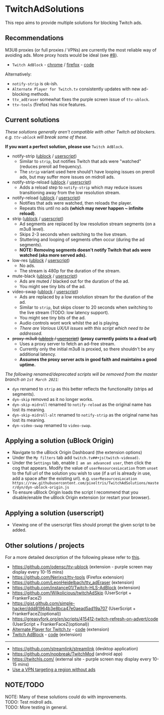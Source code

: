 # TwitchAdSolutions

This repo aims to provide multiple solutions for blocking Twitch ads.

## Recommendations

M3U8 proxies (or full proxies / VPNs) are currently the most reliable way of avoiding ads. More proxy hosts would be ideal (see [#8](https://github.com/pixeltris/TwitchAdSolutions/issues/8)).

- `Twitch AdBlock` - [chrome](https://chrome.google.com/webstore/detail/twitch-adblock/mipdalemhlhfenbikcloloheedmmecme) / [firefox](https://addons.mozilla.org/en-US/firefox/addon/twitch-adblock/) - [code](https://robwu.nl/crxviewer/?crx=mipdalemhlhfenbikcloloheedmmecme&qf=js/background.js)

Alternatively:

- `notify-strip` is ok-ish.
- `Alternate Player for Twitch.tv` consistently updates with new ad-blocking methods.
- `ttv_adEraser` somewhat fixes the purple screen issue of `ttv-ublock`.
- `ttv-tools` (firefox) has nice features.

## Current solutions

*These solutions generally aren't compatible with other Twitch ad blockers. e.g. `ttv-ublock` will break some of these.*

**If you want a perfect solution, please use** `Twitch AdBlock`.

- notify-strip ([ublock](https://github.com/pixeltris/TwitchAdSolutions/raw/master/notify-strip/notify-strip-ublock-origin.js) / [userscript](https://github.com/pixeltris/TwitchAdSolutions/raw/master/notify-strip/notify-strip.user.js))
  - Similar to `strip`, but notifies Twitch that ads were "watched" (reduces preroll ad frequency).
  - The `strip` variant used here should't have looping issues on preroll ads, but may suffer more issues on midroll ads.
- notify-strip-reload ([ublock](https://github.com/pixeltris/TwitchAdSolutions/raw/master/notify-strip-reload/notify-strip-reload-ublock-origin.js) / [userscript](https://github.com/pixeltris/TwitchAdSolutions/raw/master/notify-strip-reload/notify-strip-reload.user.js))
  - Adds a reload step to `notify-strip` which may reduce issues transitioning away from the low resolution stream.
- notify-reload ([ublock](https://github.com/pixeltris/TwitchAdSolutions/raw/master/notify-reload/notify-reload-ublock-origin.js) / [userscript](https://github.com/pixeltris/TwitchAdSolutions/raw/master/notify-reload/notify-reload.user.js))
  - Notifies that ads were watched, then reloads the player.
  - Repeats this until no ads **(which may never happen ~ infinite reload)**.
- strip ([ublock](https://github.com/pixeltris/TwitchAdSolutions/raw/master/strip/strip-ublock-origin.js) / [userscript](https://github.com/pixeltris/TwitchAdSolutions/raw/master/strip/strip.user.js))
  - Ad segments are replaced by low resolution stream segments (on a m3u8 level).
  - Skips 2-3 seconds when switching to the live stream.
  - Stuttering and looping of segments often occur (during the ad segments).
  - **NOTE: Removing segments doesn't notify Twitch that ads were watched (aka more served ads).**
- low-res ([ublock](https://github.com/pixeltris/TwitchAdSolutions/raw/master/low-res/low-res-ublock-origin.js) / [userscript](https://github.com/pixeltris/TwitchAdSolutions/raw/master/low-res/low-res.user.js))
  - No ads.
  - The stream is 480p for the duration of the stream.
- mute-black ([ublock](https://github.com/pixeltris/TwitchAdSolutions/raw/master/mute-black/mute-black-ublock-origin.js) / [userscript](https://github.com/pixeltris/TwitchAdSolutions/raw/master/mute-black/mute-black.user.js))
  - Ads are muted / blacked out for the duration of the ad.
  - You might see tiny bits of the ad.
- video-swap ([ublock](https://github.com/pixeltris/TwitchAdSolutions/raw/master/video-swap/video-swap-ublock-origin.js) / [userscript](https://github.com/pixeltris/TwitchAdSolutions/raw/master/video-swap/video-swap.user.js))
  - Ads are replaced by a low resolution stream for the duration of the ad.
  - Similar to `strip`, but skips closer to 20 seconds when switching to the live stream (TODO: low latency support).
  - You might see tiny bits of the ad.
  - Audio controls wont work whilst the ad is playing.
  - *There are Various UX/UI issues with this script which need to be addressed.*
- ~~proxy-m3u8 ([ublock](https://github.com/pixeltris/TwitchAdSolutions/raw/master/proxy-m3u8/proxy-m3u8-ublock-origin.js) / [userscript](https://github.com/pixeltris/TwitchAdSolutions/raw/master/proxy-m3u8/proxy-m3u8.user.js))~~ **(proxy currently points to a dead url)**
  - Uses a proxy server to fetch an ad-free stream.
  - Currently only the initial m3u8 is proxied, so there shouldn't be any additional latency.
  - **Assumes the proxy server acts in good faith and maintains a good uptime.**

*The following renamed/deprecated scripts will be removed from the master branch on `1st March 2021`:*

- `dyn` renamed to `strip` as this better reflects the functionality (strips ad segments).
- `dyn-skip` removed as it no longer works.
- `dyn-skip-midroll` renamed to `notify-reload` as the original name has lost its meaning.
- `dyn-skip-midroll-alt` renamed to `notify-strip` as the original name has lost its meaning.
- `dyn-video-swap` renamed to `video-swap`.

## Applying a solution (uBlock Origin)

- Navigate to the uBlock Origin Dashboard (the extension options)
- Under the `My filters` tab add `twitch.tv##+js(twitch-videoad)`.
- Under the `Settings` tab, enable `I am an advanced user`, then click the cog that appears. Modify the value of `userResourcesLocation` from `unset` to the full url of the solution you wish to use (if a url is already in use, add a space after the existing url). e.g. `userResourcesLocation https://raw.githubusercontent.com/pixeltris/TwitchAdSolutions/master/dyn/dyn-ublock-origin.js` 
- To ensure uBlock Origin loads the script I recommend that you disable/enable the uBlock Origin extension (or restart your browser).

## Applying a solution (userscript)

- Viewing one of the userscript files should prompt the given script to be added.

## Other solutions / projects

For a more detailed description of the following please refer to [this](other-solutions.md).

- https://github.com/odensc/ttv-ublock (extension - purple screen may display every 10-15 mins)
- https://github.com/Nerixyz/ttv-tools (Firefox extension)
- https://github.com/LeonHeidelbach/ttv_adEraser (extension)
- https://github.com/instance01/Twitch-HLS-AdBlock (extension)
- https://github.com/Wilkolicious/twitchAdSkip (UserScript + FrankerFaceZ)
- https://gist.github.com/simple-hacker/ddd81964b3e8bca47e0aead5ad19a707 (UserScript + FrankerFaceZ(optional))
- https://greasyfork.org/en/scripts/415412-twitch-refresh-on-advert/code (UserScript + FrankerFaceZ(optional))
- [Alternate Player for Twitch.tv](https://chrome.google.com/webstore/detail/bhplkbgoehhhddaoolmakpocnenplmhf) - [code](https://robwu.nl/crxviewer/?crx=bhplkbgoehhhddaoolmakpocnenplmhf&qf=player.js) (extension)
- [Twitch AdBlock](https://chrome.google.com/webstore/detail/twitch-adblock/mipdalemhlhfenbikcloloheedmmecme) - [code](https://robwu.nl/crxviewer/?crx=mipdalemhlhfenbikcloloheedmmecme&qf=js/background.js) (extension)

---

- https://github.com/streamlink/streamlink (desktop application)
- https://github.com/nopbreak/TwitchMod (android app)
- https://twitchls.com/ (external site - purple screen may display every 10-15 mins)
- [Use a VPN targeting a region without ads](https://reddit.com/r/Twitch/comments/kisdsy/i_did_a_little_test_regarding_ads_on_twitch_and/)

## NOTE/TODO

NOTE: Many of these solutions could do with improvements.  
TODO: Test midroll ads.  
TODO: More testing in general.  

